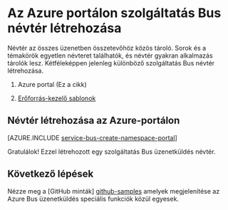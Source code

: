 <properties
    pageTitle="Az Azure portálon szolgáltatás Bus névtér létrehozása |} Microsoft Azure"
    description="Annak érdekében, hogy az első lépések a szolgáltatás Bus, szüksége lesz egy névtér. Az alábbi módszerrel hozhat létre egyet az Azure portálon."
    services="service-bus"
    documentationCenter=".net"
    authors="jtaubensee"
    manager="timlt"
    editor=""/>

<tags
    ms.service="service-bus"
    ms.devlang="tbd"
    ms.topic="get-started-article"
    ms.tgt_pltfrm="dotnet"
    ms.workload="na"
    ms.date="08/22/2016"
    ms.author="jotaub"/>

# <a name="create-a-service-bus-namespace-using-the-azure-portal"></a>Az Azure portálon szolgáltatás Bus névtér létrehozása

Névtér az összes üzenetben összetevőhöz közös tároló. Sorok és a témakörök egyetlen névteret találhatók, és névtér gyakran alkalmazás tárolók lesz. Kétféleképpen jelenleg különböző szolgáltatás Bus névtér létrehozása.

1.  Azure portal (Ez a cikk)

2.  [Erőforrás-kezelő sablonok][create-namespace-using-arm]

## <a name="create-a-namespace-in-the-azure-portal"></a>Névtér létrehozása az Azure-portálon

[AZURE.INCLUDE [service-bus-create-namespace-portal](../../includes/service-bus-create-namespace-portal.md)]

Gratulálok! Ezzel létrehozott egy szolgáltatás Bus üzenetküldés névtér.

## <a name="next-steps"></a>Következő lépések

Nézze meg a [GitHub minták] [ github-samples] amelyek megjelenítése az Azure Bus üzenetküldés speciális funkciók közül egyesek.

[create-namespace-using-arm]: service-bus-resource-manager-overview.md
[github-samples]: https://github.com/Azure-Samples/azure-servicebus-messaging-samples